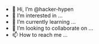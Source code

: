- 👋 Hi, I’m @hacker-hypen
- 👀 I’m interested in ...
- 🌱 I’m currently learning ...
- 💞️ I’m looking to collaborate on ...
- 📫 How to reach me ...

<!---
hacker-hypen/hacker-hypen is a ✨ special ✨ repository because its `README.md` (this file) appears on your GitHub profile.
You can click the Preview link to take a look at your changes.
--->
